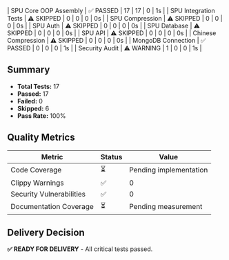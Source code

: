| SPU Core OOP Assembly | ✅ PASSED | 17 | 17 | 0 | 1s |
| SPU Integration Tests | ⚠️  SKIPPED | 0 | 0 | 0 | 0s |
| SPU Compression | ⚠️  SKIPPED | 0 | 0 | 0 | 0s |
| SPU Auth | ⚠️  SKIPPED | 0 | 0 | 0 | 0s |
| SPU Database | ⚠️  SKIPPED | 0 | 0 | 0 | 0s |
| SPU API | ⚠️  SKIPPED | 0 | 0 | 0 | 0s |
| Chinese Compression | ⚠️  SKIPPED | 0 | 0 | 0 | 0s |
| MongoDB Connection | ✅ PASSED | 0 | 0 | 0 | 1s |
| Security Audit | ⚠️ WARNING | 1 | 0 | 0 | 1s |

## Summary

- **Total Tests:** 17
- **Passed:** 17
- **Failed:** 0
- **Skipped:** 6
- **Pass Rate:** 100%

## Quality Metrics

| Metric | Status | Value |
|--------|--------|-------|
| Code Coverage | ⏳ | Pending implementation |
| Clippy Warnings | ✅ | 0 |
| Security Vulnerabilities | ✅ | 0 |
| Documentation Coverage | ⏳ | Pending measurement |

## Delivery Decision

**✅ READY FOR DELIVERY** - All critical tests passed.

